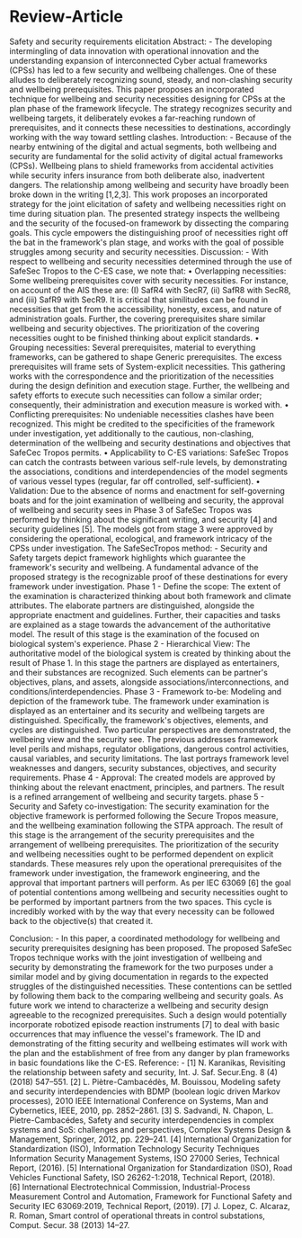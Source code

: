 # Review-Article
 Safety and security requirements elicitation
Abstract: -
The developing intermingling of data innovation with operational innovation and the understanding expansion of interconnected Cyber actual frameworks (CPSs) has led to a few security and wellbeing challenges. One of these alludes to deliberately recognizing sound, steady, and non-clashing security and wellbeing prerequisites. This paper proposes an incorporated technique for wellbeing and security necessities designing for CPSs at the plan phase of the framework lifecycle. The strategy recognizes security and wellbeing targets, it deliberately evokes a far-reaching rundown of prerequisites, and it connects these necessities to destinations, accordingly working with the way toward settling clashes.
Introduction: -
Because of the nearby entwining of the digital and actual segments, both wellbeing and security are fundamental for the solid activity of digital actual frameworks (CPSs). Wellbeing plans to shield frameworks from accidental activities while security infers insurance from both deliberate also, inadvertent dangers. The relationship among wellbeing and security have broadly been broke down in the writing [1,2,3]. This work proposes an incorporated strategy for the joint elicitation of safety and wellbeing necessities right on time during situation plan. The presented strategy inspects the wellbeing and the security of the focused-on framework by dissecting the comparing goals. This cycle empowers the distinguishing proof of necessities right off the bat in the framework's plan stage, and works with the goal of possible struggles among security and security necessities.
Discussion: -
With respect to wellbeing and security necessities determined through the use of SafeSec Tropos to the C-ES case, we note that: 
• Overlapping necessities: Some wellbeing prerequisites cover with security necessities. For instance, on account of the AIS these are: (I) SafR4 with SecR7, (ii) SafR8 with SecR8, and (iii) SafR9 with SecR9. It is critical that similitudes can be found in necessities that get from the accessibility, honesty, excess, and nature of administration goals. Further, the covering prerequisites share similar wellbeing and security objectives. The prioritization of the covering necessities ought to be finished thinking about explicit standards. 
• Grouping necessities: Several prerequisites, material to everything frameworks, can be gathered to shape Generic prerequisites. The excess prerequisites will frame sets of System-explicit necessities. This gathering works with the correspondence and the prioritization of the necessities during the design definition and execution stage. Further, the wellbeing and safety efforts to execute such necessities can follow a similar order; consequently, their administration and execution measure is worked with. 
• Conflicting prerequisites: No undeniable necessities clashes have been recognized. This might be credited to the specificities of the framework under investigation, yet additionally to the cautious, non-clashing, determination of the wellbeing and security destinations and objectives that SafeCec Tropos permits. 
• Applicability to C-ES variations: SafeSec Tropos can catch the contrasts between various self-rule levels, by demonstrating the associations, conditions and interdependencies of the model 
segments of various vessel types (regular, far off controlled, self-sufficient). 
• Validation: Due to the absence of norms and enactment for self-governing boats and for the joint examination of wellbeing and security, the approval of wellbeing and security sees in Phase 3 of SafeSec Tropos was performed by thinking about the significant writing, and security [4] and security guidelines [5]. The models got from stage 3 were approved by considering the operational, ecological, and framework intricacy of the CPSs under investigation.
The SafeSecTropos method: -
Security and Safety targets depict framework highlights which guarantee the framework's security and wellbeing. A fundamental advance of the proposed strategy is the recognizable 
proof of these destinations for every framework under investigation.
Phase 1 - Define the scope: The extent of the examination is characterized thinking about both framework and climate attributes. The elaborate partners are distinguished, alongside the appropriate enactment and guidelines. Further, their capacities and tasks are explained as a stage towards the advancement of the authoritative model. The result of this stage is the examination of the focused on biological system's experience.
Phase 2 - Hierarchical View: The authoritative model of the biological system is created by thinking about the result of Phase 1. In this stage the partners are displayed as entertainers, and their substances are recognized. Such elements can be partner's objectives, plans, and assets, alongside associations/interconnections, and conditions/interdependencies.
Phase 3 - Framework to-be: Modeling and depiction of the framework tube. The framework under examination is displayed as an entertainer and its security and wellbeing targets are distinguished. Specifically, the framework's objectives, elements, and cycles are distinguished. Two particular perspectives are demonstrated, the wellbeing view and the security see. The previous addresses framework level perils and mishaps, regulator obligations, dangerous control activities, causal variables, and security limitations. The last portrays framework level weaknesses and dangers, security substances, objectives, and security requirements.
Phase 4 - Approval: The created models are approved by thinking about the relevant enactment, principles, and partners. The result is a refined arrangement of wellbeing and security targets. 
phase 5 - Security and Safety co-investigation: The security examination for the objective framework is performed following the Secure Tropos measure, and the wellbeing examination following the STPA approach. The result of this stage is the arrangement of the security prerequisites and the arrangement of wellbeing 
prerequisites. The prioritization of the security and wellbeing necessities ought to be performed dependent on explicit standards. These measures rely upon the operational prerequisites of the framework under investigation, the framework engineering, and the approval that important partners will perform. 
As per IEC 63069 [6] the goal of potential contentions among wellbeing and security necessities ought to be performed by important partners from the two spaces. This cycle is incredibly worked with by the way that every necessity can be followed back to the objective(s) that created it.

Conclusion: -
In this paper, a coordinated methodology for wellbeing and security prerequisites designing has been proposed. The proposed SafeSec Tropos technique works with the joint investigation of wellbeing and security by demonstrating the framework for the two purposes under a similar model and by giving documentation in regards to the expected struggles of the distinguished necessities. These contentions can be settled by following them back to the comparing wellbeing and security goals. As future work we intend to characterize a wellbeing and security design agreeable to the recognized prerequisites. Such a design would potentially incorporate robotized episode reaction instruments [7] to deal with basic occurrences that may influence the vessel's framework. The ID and demonstrating of the fitting security and wellbeing estimates will work with the plan and the establishment of free from any danger by plan frameworks in basic foundations like the C-ES.
Reference: -
[1] N. Karanikas, Revisiting the relationship between safety and security, Int. J. Saf. Secur.Eng. 8 (4) (2018) 547–551.
[2] L. Piètre-Cambacédès, M. Bouissou, Modeling safety and security interdependencies with BDMP (boolean logic driven Markov processes), 2010 IEEE International Conference on Systems, Man and Cybernetics, IEEE, 2010, pp. 2852–2861. 
[3] S. Sadvandi, N. Chapon, L. Pietre-Cambacédes, Safety and security interdependencies in complex systems and SoS: challenges and perspectives, Complex Systems Design & Management, Springer, 2012, pp. 229–241.
[4] International Organization for Standardization (ISO), Information Technology Security Techniques Information Security Management Systems, ISO 27000 Series, Technical Report, (2016).
[5] International Organization for Standardization (ISO), Road Vehicles Functional Safety, ISO 26262-1:2018, Technical Report, (2018).	
[6] International Electrotechnical Commission, Industrial-Process Measurement Control and Automation, Framework for Functional Safety and Security IEC 63069:2019, Technical Report, (2019).
[7] J. Lopez, C. Alcaraz, R. Roman, Smart control of operational threats in control substations, Comput. Secur. 38 (2013) 14–27.
